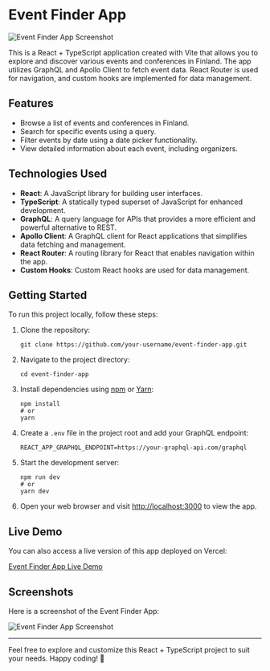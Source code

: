 # Event Finder App

![Event Finder App Screenshot](./screenshot.png)

This is a React + TypeScript application created with Vite that allows you to explore and discover various events and conferences in Finland. The app utilizes GraphQL and Apollo Client to fetch event data. React Router is used for navigation, and custom hooks are implemented for data management.

## Features

- Browse a list of events and conferences in Finland.
- Search for specific events using a query.
- Filter events by date using a date picker functionality.
- View detailed information about each event, including organizers.

## Technologies Used

- **React**: A JavaScript library for building user interfaces.
- **TypeScript**: A statically typed superset of JavaScript for enhanced development.
- **GraphQL**: A query language for APIs that provides a more efficient and powerful alternative to REST.
- **Apollo Client**: A GraphQL client for React applications that simplifies data fetching and management.
- **React Router**: A routing library for React that enables navigation within the app.
- **Custom Hooks**: Custom React hooks are used for data management.

## Getting Started

To run this project locally, follow these steps:

1. Clone the repository:

   ```shell
   git clone https://github.com/your-username/event-finder-app.git
   ```

2. Navigate to the project directory:

   ```shell
   cd event-finder-app
   ```

3. Install dependencies using [npm](https://www.npmjs.com/) or [Yarn](https://yarnpkg.com/):

   ```shell
   npm install
   # or
   yarn
   ```

4. Create a `.env` file in the project root and add your GraphQL endpoint:

   ```env
   REACT_APP_GRAPHQL_ENDPOINT=https://your-graphql-api.com/graphql
   ```

5. Start the development server:

   ```shell
   npm run dev
   # or
   yarn dev
   ```

6. Open your web browser and visit [http://localhost:3000](http://localhost:3000) to view the app.

## Live Demo

You can also access a live version of this app deployed on Vercel:

[Event Finder App Live Demo](https://finland-events.vercel.app/)

## Screenshots

Here is a screenshot of the Event Finder App:

![Event Finder App Screenshot](./src/assets/screenshot.png)

---

Feel free to explore and customize this React + TypeScript project to suit your needs. Happy coding! 🚀
